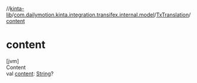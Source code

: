 //[kinta-lib](../../../index.md)/[com.dailymotion.kinta.integration.transifex.internal.model](../index.md)/[TxTranslation](index.md)/[content](content.md)



# content  
[jvm]  
Content  
val [content](content.md): [String](https://kotlinlang.org/api/latest/jvm/stdlib/kotlin/-string/index.html)?  



